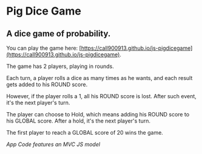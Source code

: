 # Pig Dice Game
## A dice game of probability.

You can play the game here: [https://call900913.github.io/js-pigdicegame](https://call900913.github.io/js-pigdicegame).

The game has 2 players, playing in rounds.

Each turn, a player rolls a dice as many times as he wants, and each result gets added to his ROUND score.

However, if the player rolls a 1, all his ROUND score is lost. After such event, it's the next player's turn.

The player can choose to Hold, which means adding his ROUND score to his GLOBAL score.
After a hold, it's the next player's turn.

The first player to reach a GLOBAL score of 20 wins the game.

*App Code features an MVC JS model*
